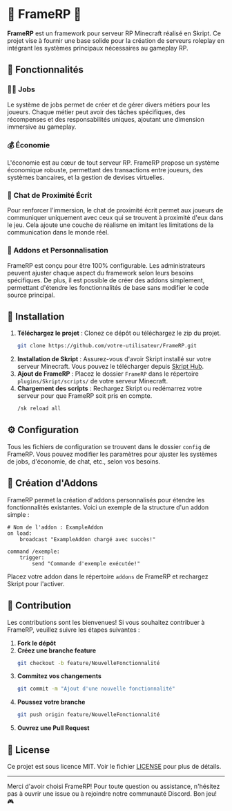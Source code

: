 # 🌟 FrameRP 🌟

**FrameRP** est un framework pour serveur RP Minecraft réalisé en Skript. Ce projet vise à fournir une base solide pour la création de serveurs roleplay en intégrant les systèmes principaux nécessaires au gameplay RP.

## 🌟 Fonctionnalités

### 👨‍💼 Jobs
Le système de jobs permet de créer et de gérer divers métiers pour les joueurs. Chaque métier peut avoir des tâches spécifiques, des récompenses et des responsabilités uniques, ajoutant une dimension immersive au gameplay.

### 💰 Économie
L'économie est au cœur de tout serveur RP. FrameRP propose un système économique robuste, permettant des transactions entre joueurs, des systèmes bancaires, et la gestion de devises virtuelles.

### 💬 Chat de Proximité Écrit
Pour renforcer l'immersion, le chat de proximité écrit permet aux joueurs de communiquer uniquement avec ceux qui se trouvent à proximité d'eux dans le jeu. Cela ajoute une couche de réalisme en imitant les limitations de la communication dans le monde réel.

### 🔧 Addons et Personnalisation
FrameRP est conçu pour être 100% configurable. Les administrateurs peuvent ajuster chaque aspect du framework selon leurs besoins spécifiques. De plus, il est possible de créer des addons simplement, permettant d'étendre les fonctionnalités de base sans modifier le code source principal.

## 🚀 Installation

1. **Téléchargez le projet** : Clonez ce dépôt ou téléchargez le zip du projet.
   ```sh
   git clone https://github.com/votre-utilisateur/FrameRP.git
   ```
2. **Installation de Skript** : Assurez-vous d'avoir Skript installé sur votre serveur Minecraft. Vous pouvez le télécharger depuis [Skript Hub](https://skripthub.net/downloads).
3. **Ajout de FrameRP** : Placez le dossier `FrameRP` dans le répertoire `plugins/Skript/scripts/` de votre serveur Minecraft.
4. **Chargement des scripts** : Rechargez Skript ou redémarrez votre serveur pour que FrameRP soit pris en compte.
   ```sh
   /sk reload all
   ```

## ⚙️ Configuration

Tous les fichiers de configuration se trouvent dans le dossier `config` de FrameRP. Vous pouvez modifier les paramètres pour ajuster les systèmes de jobs, d'économie, de chat, etc., selon vos besoins.

## 🔌 Création d'Addons

FrameRP permet la création d'addons personnalisés pour étendre les fonctionnalités existantes. Voici un exemple de la structure d'un addon simple :
```skript
# Nom de l'addon : ExampleAddon
on load:
    broadcast "ExampleAddon chargé avec succès!"
    
command /exemple:
    trigger:
        send "Commande d'exemple exécutée!"
```

Placez votre addon dans le répertoire `addons` de FrameRP et rechargez Skript pour l'activer.

## 🤝 Contribution

Les contributions sont les bienvenues! Si vous souhaitez contribuer à FrameRP, veuillez suivre les étapes suivantes :
1. **Fork le dépôt**
2. **Créez une branche feature**
   ```sh
   git checkout -b feature/NouvelleFonctionnalité
   ```
3. **Commitez vos changements**
   ```sh
   git commit -m "Ajout d'une nouvelle fonctionnalité"
   ```
4. **Poussez votre branche**
   ```sh
   git push origin feature/NouvelleFonctionnalité
   ```
5. **Ouvrez une Pull Request**

## 📜 License

Ce projet est sous licence MIT. Voir le fichier [LICENSE](LICENSE) pour plus de détails.

---

Merci d'avoir choisi FrameRP! Pour toute question ou assistance, n'hésitez pas à ouvrir une issue ou à rejoindre notre communauté Discord. Bon jeu! 🎮
